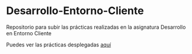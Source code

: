 # Desarrollo-Entorno-Cliente
Repositorio para subir las prácticas realizadas en la asignatura Desarrollo en Entorno Cliente

Puedes ver las prácticas desplegadas [aquí](https://chaanchess.github.io/Desarrollo-Entorno-Cliente/)
